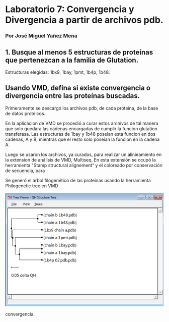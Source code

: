 # Laboratorio 7: Convergencia y Divergencia a partir de archivos pdb.

### Por José Miguel Yañez Mena

## 1. Busque	 al	 menos	 5	 estructuras	 de	 proteínas	 que	 pertenezcan	 a	 la	 familia	 de	Glutation. 

Estructuras elegidas: 1bx9, 1bay, 1pmt, 1b4p, 1b48.

## Usando VMD, defina si existe convergencia o divergencia entre las proteínas buscadas.

Primeramente se descargó los archivos pdb, de cada proteína, de la base de datos proteicos.

En la aplicacion de VMD se procedió a curar estos archivos de tal manera que solo quedara las cadenas encargadas de cumplir la funcion glutation transferasa. Las estructuras de 1bay y 1b48 poseian esta funcion en dos cadenas, A y B, mientras que el resto solo poseian la funcion en la cadena A. 

Luego se usaron los archivos, ya curados, para realizar un alinieamiento en la extension de análisis de VMD, Multiseq. En esta extensión se ocupó la herramienta "Stamp structural alignement" y el coloreado por conservación de secuencia, para  

Se generó el árbol filogenético de las proteínas usando la herramienta Philogenetic tree en VMD 

![imagen arbol](https://github.com/Peepcross/Informine/blob/master/arbol.png) 


 
convergencia.


